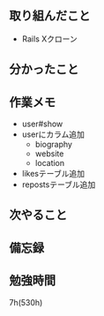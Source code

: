 ## 取り組んだこと
- Rails Xクローン

## 分かったこと
## 作業メモ
- user#show
- userにカラム追加
  - biography
  - website
  - location
- likesテーブル追加
- repostsテーブル追加
## 次やること

## 備忘録

## 勉強時間
7h(530h)